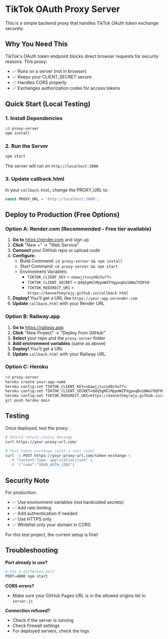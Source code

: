 # TikTok OAuth Proxy Server

This is a simple backend proxy that handles TikTok OAuth token exchange securely.

## Why You Need This

TikTok's OAuth token endpoint blocks direct browser requests for security reasons. This proxy:
- ✅ Runs on a server (not in browser)
- ✅ Keeps your CLIENT_SECRET secure
- ✅ Handles CORS properly
- ✅ Exchanges authorization codes for access tokens

## Quick Start (Local Testing)

### 1. Install Dependencies
```bash
cd proxy-server
npm install
```

### 2. Run the Server
```bash
npm start
```

The server will run on `http://localhost:3000`

### 3. Update callback.html
In your `callback.html`, change the PROXY_URL to:
```javascript
const PROXY_URL = 'http://localhost:3000';
```

## Deploy to Production (Free Options)

### Option A: Render.com (Recommended - Free tier available)

1. **Go to** https://render.com and sign up
2. **Click** "New +" → "Web Service"
3. **Connect** your GitHub repo or upload code
4. **Configure:**
   - Build Command: `cd proxy-server && npm install`
   - Start Command: `cd proxy-server && npm start`
   - Environment Variables:
     - `TIKTOK_CLIENT_KEY` = `sbawjjtuzyd0z5u7fv`
     - `TIKTOK_CLIENT_SECRET` = `Qdq5gHGlMppmWIFVgpxqDo18Wa7XQFhO`
     - `TIKTOK_REDIRECT_URI` = `https://kennethmyrwjy.github.io/callback.html`
5. **Deploy!** You'll get a URL like `https://your-app.onrender.com`
6. **Update** `callback.html` with your Render URL

### Option B: Railway.app

1. **Go to** https://railway.app
2. **Click** "New Project" → "Deploy from GitHub"
3. **Select** your repo and the `proxy-server` folder
4. **Add environment variables** (same as above)
5. **Deploy!** You'll get a URL
6. **Update** `callback.html` with your Railway URL

### Option C: Heroku

```bash
cd proxy-server
heroku create your-app-name
heroku config:set TIKTOK_CLIENT_KEY=sbawjjtuzyd0z5u7fv
heroku config:set TIKTOK_CLIENT_SECRET=Qdq5gHGlMppmWIFVgpxqDo18Wa7XQFhO
heroku config:set TIKTOK_REDIRECT_URI=https://kennethmyrwjy.github.io/callback.html
git push heroku main
```

## Testing

Once deployed, test the proxy:

```bash
# Should return status message
curl https://your-proxy-url.com/

# Test token exchange (with a real code)
curl -X POST https://your-proxy-url.com/token-exchange \
  -H "Content-Type: application/json" \
  -d '{"code":"YOUR_AUTH_CODE"}'
```

## Security Note

For production:
- ✅ Use environment variables (not hardcoded secrets)
- ✅ Add rate limiting
- ✅ Add authentication if needed
- ✅ Use HTTPS only
- ✅ Whitelist only your domain in CORS

For this test project, the current setup is fine!

## Troubleshooting

**Port already in use?**
```bash
# Use a different port
PORT=4000 npm start
```

**CORS errors?**
- Make sure your GitHub Pages URL is in the allowed origins list in `server.js`

**Connection refused?**
- Check if the server is running
- Check firewall settings
- For deployed servers, check the logs


